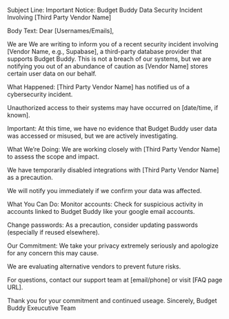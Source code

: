 Subject Line:
Important Notice: Budget Buddy Data Security Incident Involving [Third Party Vendor Name]

Body Text:
Dear [Usernames/Emails],

We are 
We are writing to inform you of a recent security incident involving [Vendor Name, e.g., Supabase], a third-party database provider that supports Budget Buddy. This is not a breach of our systems, but we are notifying you out of an abundance of caution as [Vendor Name] stores certain user data on our behalf.

What Happened:
[Third Party Vendor Name] has notified us of a cybersecurity incident.

Unauthorized access to their systems may have occurred on [date/time, if known].

Important: At this time, we have no evidence that Budget Buddy user data was accessed or misused, but we are actively investigating.

What We’re Doing:
We are working closely with [Third Party Vendor Name] to assess the scope and impact.

We have temporarily disabled integrations with [Third Party Vendor Name] as a precaution.

We will notify you immediately if we confirm your data was affected.

What You Can Do:
Monitor accounts: Check for suspicious activity in accounts linked to Budget Buddy like your google email accounts.

Change passwords: As a precaution, consider updating passwords (especially if reused elsewhere).


Our Commitment:
We take your privacy extremely seriously and apologize for any concern this may cause.

We are evaluating alternative vendors to prevent future risks.

For questions, contact our support team at [email/phone] or visit [FAQ page URL].

Thank you for your commitment and continued useage.
Sincerely,
Budget Buddy Exeucutive Team
